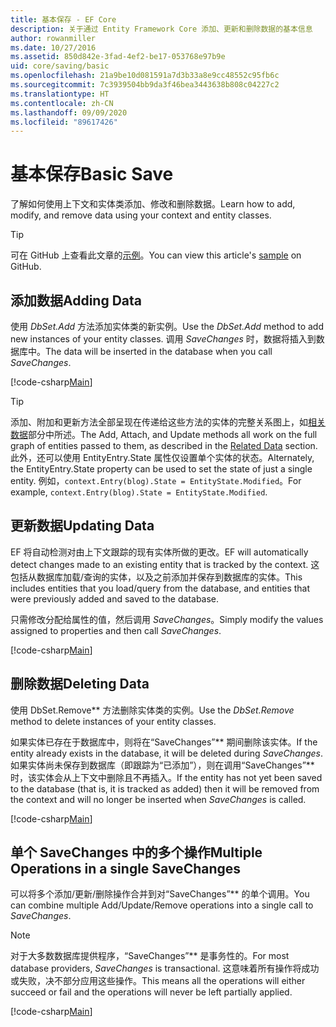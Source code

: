 ```yaml
---
title: 基本保存 - EF Core
description: 关于通过 Entity Framework Core 添加、更新和删除数据的基本信息
author: rowanmiller
ms.date: 10/27/2016
ms.assetid: 850d842e-3fad-4ef2-be17-053768e97b9e
uid: core/saving/basic
ms.openlocfilehash: 21a9be10d081591a7d3b33a8e9cc48552c95fb6c
ms.sourcegitcommit: 7c3939504bb9da3f46bea3443638b808c04227c2
ms.translationtype: HT
ms.contentlocale: zh-CN
ms.lasthandoff: 09/09/2020
ms.locfileid: "89617426"
---
```

# <a name="basic-save"></a><span data-ttu-id="807c1-103">基本保存</span><span class="sxs-lookup"><span data-stu-id="807c1-103">Basic Save</span></span>

<span data-ttu-id="807c1-104">了解如何使用上下文和实体类添加、修改和删除数据。</span><span class="sxs-lookup"><span data-stu-id="807c1-104">Learn how to add, modify, and remove data using your context and entity classes.</span></span>

> [!TIP]  
> <span data-ttu-id="807c1-105">可在 GitHub 上查看此文章的[示例](https://github.com/dotnet/EntityFramework.Docs/tree/master/samples/core/Saving/Basics/)。</span><span class="sxs-lookup"><span data-stu-id="807c1-105">You can view this article's [sample](https://github.com/dotnet/EntityFramework.Docs/tree/master/samples/core/Saving/Basics/) on GitHub.</span></span>

## <a name="adding-data"></a><span data-ttu-id="807c1-106">添加数据</span><span class="sxs-lookup"><span data-stu-id="807c1-106">Adding Data</span></span>

<span data-ttu-id="807c1-107">使用 *DbSet.Add* 方法添加实体类的新实例。</span><span class="sxs-lookup"><span data-stu-id="807c1-107">Use the *DbSet.Add* method to add new instances of your entity classes.</span></span> <span data-ttu-id="807c1-108">调用 *SaveChanges* 时，数据将插入到数据库中。</span><span class="sxs-lookup"><span data-stu-id="807c1-108">The data will be inserted in the database when you call *SaveChanges*.</span></span>

[!code-csharp[Main](../../../samples/core/Saving/Basics/Sample.cs#Add)]

> [!TIP]  
> <span data-ttu-id="807c1-109">添加、附加和更新方法全部呈现在传递给这些方法的实体的完整关系图上，如[相关数据](xref:core/saving/related-data)部分中所述。</span><span class="sxs-lookup"><span data-stu-id="807c1-109">The Add, Attach, and Update methods all work on the full graph of entities passed to them, as described in the [Related Data](xref:core/saving/related-data) section.</span></span> <span data-ttu-id="807c1-110">此外，还可以使用 EntityEntry.State 属性仅设置单个实体的状态。</span><span class="sxs-lookup"><span data-stu-id="807c1-110">Alternately, the EntityEntry.State property can be used to set the state of just a single entity.</span></span> <span data-ttu-id="807c1-111">例如，`context.Entry(blog).State = EntityState.Modified`。</span><span class="sxs-lookup"><span data-stu-id="807c1-111">For example, `context.Entry(blog).State = EntityState.Modified`.</span></span>

## <a name="updating-data"></a><span data-ttu-id="807c1-112">更新数据</span><span class="sxs-lookup"><span data-stu-id="807c1-112">Updating Data</span></span>

<span data-ttu-id="807c1-113">EF 将自动检测对由上下文跟踪的现有实体所做的更改。</span><span class="sxs-lookup"><span data-stu-id="807c1-113">EF will automatically detect changes made to an existing entity that is tracked by the context.</span></span> <span data-ttu-id="807c1-114">这包括从数据库加载/查询的实体，以及之前添加并保存到数据库的实体。</span><span class="sxs-lookup"><span data-stu-id="807c1-114">This includes entities that you load/query from the database, and entities that were previously added and saved to the database.</span></span>

<span data-ttu-id="807c1-115">只需修改分配给属性的值，然后调用 *SaveChanges*。</span><span class="sxs-lookup"><span data-stu-id="807c1-115">Simply modify the values assigned to properties and then call *SaveChanges*.</span></span>

[!code-csharp[Main](../../../samples/core/Saving/Basics/Sample.cs#Update)]

## <a name="deleting-data"></a><span data-ttu-id="807c1-116">删除数据</span><span class="sxs-lookup"><span data-stu-id="807c1-116">Deleting Data</span></span>

<span data-ttu-id="807c1-117">使用 DbSet.Remove\*\* 方法删除实体类的实例。</span><span class="sxs-lookup"><span data-stu-id="807c1-117">Use the *DbSet.Remove* method to delete instances of your entity classes.</span></span>

<span data-ttu-id="807c1-118">如果实体已存在于数据库中，则将在“SaveChanges”\*\* 期间删除该实体。</span><span class="sxs-lookup"><span data-stu-id="807c1-118">If the entity already exists in the database, it will be deleted during *SaveChanges*.</span></span> <span data-ttu-id="807c1-119">如果实体尚未保存到数据库（即跟踪为“已添加”），则在调用“SaveChanges”\*\* 时，该实体会从上下文中删除且不再插入。</span><span class="sxs-lookup"><span data-stu-id="807c1-119">If the entity has not yet been saved to the database (that is, it is tracked as added) then it will be removed from the context and will no longer be inserted when *SaveChanges* is called.</span></span>

[!code-csharp[Main](../../../samples/core/Saving/Basics/Sample.cs#Remove)]

## <a name="multiple-operations-in-a-single-savechanges"></a><span data-ttu-id="807c1-120">单个 SaveChanges 中的多个操作</span><span class="sxs-lookup"><span data-stu-id="807c1-120">Multiple Operations in a single SaveChanges</span></span>

<span data-ttu-id="807c1-121">可以将多个添加/更新/删除操作合并到对“SaveChanges”\*\* 的单个调用。</span><span class="sxs-lookup"><span data-stu-id="807c1-121">You can combine multiple Add/Update/Remove operations into a single call to *SaveChanges*.</span></span>

> [!NOTE]  
> <span data-ttu-id="807c1-122">对于大多数数据库提供程序，“SaveChanges”\*\* 是事务性的。</span><span class="sxs-lookup"><span data-stu-id="807c1-122">For most database providers, *SaveChanges* is transactional.</span></span> <span data-ttu-id="807c1-123">这意味着所有操作将成功或失败，决不部分应用这些操作。</span><span class="sxs-lookup"><span data-stu-id="807c1-123">This means  all the operations will either succeed or fail and the operations will never be left partially applied.</span></span>

[!code-csharp[Main](../../../samples/core/Saving/Basics/Sample.cs#MultipleOperations)]
